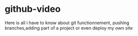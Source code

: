 # github-video
Here is all i have to know about git functionnement, pushing branches,adding part of a project or even deploy my own site
